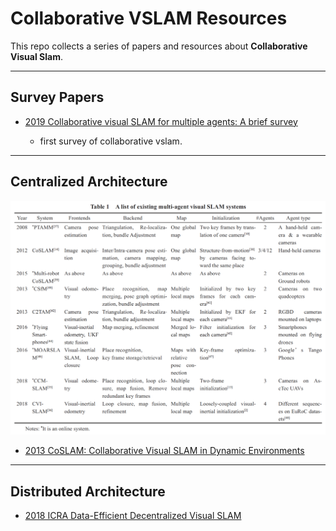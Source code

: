 # Collaborative VSLAM Resources
This repo collects a series of papers and resources about **Collaborative Visual Slam**.

****
## Survey Papers
* [2019 Collaborative visual SLAM for multiple agents: A brief survey](https://pdf.sciencedirectassets.com/321628/1-s2.0-S2096579619X00030/1-s2.0-S2096579619300634/main.pdf?X-Amz-Security-Token=IQoJb3JpZ2luX2VjEPP%2F%2F%2F%2F%2F%2F%2F%2F%2F%2FwEaCXVzLWVhc3QtMSJIMEYCIQDytGLWYYL1BriE3kpMa%2Batp1gJQgq%2B1qoIXVoiWTaN1AIhAJNbNhhWmF70dn5iB2PVQ%2BgAsyTsyXn2UBraFqDKGF%2FdKrsFCPv%2F%2F%2F%2F%2F%2F%2F%2F%2F%2FwEQBRoMMDU5MDAzNTQ2ODY1IgyBJipmfzvHxLTRzdEqjwUr9tbyAEX7kQ2fBpPqXL6SRPYQPv3LnJQJl5qKtPVsmMMztHHnZmHDcMuWrvIdp6EiRb%2B8MwYttMVzxOxpzSV4FV6Bwwrdt7uON0JEjRCo5swTS1YSwjwLeDdUJe%2BZ528Zr2UeSPBuOo9HFtmrMcN5eav3VjWwSiWdgR9zB8w9PxJnX%2BVogv3SXG%2FxvIvHQdoZfkCOU9zQbsdDaVNw%2BeEQj%2BGWncPb9y2kpffWraKT1z4hpisUx6wqzQMSY3sM2kiCWVc%2Bny%2F%2BveZV2WOTZwrmg7wT2gwH3XOwoLtPb6oHRXSvgfD8pwWtXQdx7QfUQM4AoyDsaziR%2FMxK86QX8rda9hWdERmkQfTFOYPPCzyl0%2BDTUEoeskM3GkhdGiACeLh2JuawNXQLcNuMRPNQmzKTbYbZ%2FLk4DLyQYB%2FD7BYd4YLxaAcFZmA2KUOM8sl4w6NnluZuNjJeD5%2FCeaqxxqJgsAkUFSvbGI%2B8YfyqcsXAebJk50Ht8JM2bW148oyRcbJOiXcbSCohE51HP9b7XU6pAFSB9xlxCirv%2FELpf51faWorRbKQvWunSJKAUUlrdDXHTBvFZlaLEK4OqTmCKTxwke3iP4Qs0EbN4cgsaTfMmAMq8PL4R7G9p%2BrpipqQ3oCV4r5VQXOEZXSXhKTcBJi1%2BIx8f3IZG0ba6Nvcdt0VJ8VTAefaD6V7V34%2BmEKPn%2F46VGZ7XY5pOSPy15tFr3Nrl30wZ3Dnyz2gs1xBcWSuRheZ7UM1OI7TTqGMNsY6PhxwUUj73gYpjti668vQgRMpN8kQMGu%2FEiE9TG9qk%2B71bDAJToSXqkBDmfWy%2BRKx6SRiF3SF%2BZW2CGOmSp8P0JBRF4ewlUiCIOKaXArAX2xWMPzO0aIGOrAB4RNx8EENmykUeNyqF4yE9evUWnyoH3vFAwHn1p3WtuJrAz%2FzXKOSoSniI4Y2af6hj0MESCrtOO5a2RtHcDE1pYU%2FZUCVpK%2FkC77Hx2DQnpIMZpZDqNodb8cT6QckGx%2BwmBdpQYv9Bm6HL4XuS4n74MF%2FzZZdLHyzkBx%2FMffXoamhbraYA1V8L%2F0DCAHGkXxhNO8S2zbt44BijAJ1KNYtUWyd1Z2eMFIVSSL%2FDUIbK3k%3D&X-Amz-Algorithm=AWS4-HMAC-SHA256&X-Amz-Date=20230505T030615Z&X-Amz-SignedHeaders=host&X-Amz-Expires=300&X-Amz-Credential=ASIAQ3PHCVTYYSZ5XC4W%2F20230505%2Fus-east-1%2Fs3%2Faws4_request&X-Amz-Signature=37e9f0f87ee397a5e911fefbf0442584a084d60094396c1ea4373430f21e212c&hash=3383afcba3e976bc9f0292f3ed16072e016d3bcb6e30ba968efa92e41355bd49&host=68042c943591013ac2b2430a89b270f6af2c76d8dfd086a07176afe7c76c2c61&pii=S2096579619300634&tid=spdf-350b16d9-a4f9-49a2-9cdb-f61a5286b265&sid=107cd4c12c6538446279a6c99dedbaea5cccgxrqa&type=client&tsoh=d3d3LnNjaWVuY2VkaXJlY3QuY29t&ua=1014510050540c545c54&rr=7c25c4336ef30954&cc=us)

    * first survey of collaborative vslam.

****
## Centralized Architecture
![](centralized_papers.png)

* [2013 CoSLAM: Collaborative Visual SLAM in Dynamic Environments](https://ieeexplore.ieee.org/abstract/document/6193110)

****
## Distributed Architecture

* [2018 ICRA Data-Efficient Decentralized Visual SLAM](https://arxiv.org/pdf/1710.05772.pdf) 